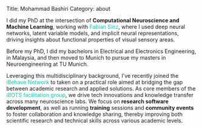 Title: Mohammad Bashiri
Category: about

I did my PhD at the intersection of **Computational Neuroscience and Machine Learning**, working with <a style="color: #00CBB0;text-decoration: none;" href="https://sinzlab.org/people/fabian_sinz.html">Fabian Sinz</a>, where I used deep neural networks, latent variable models, and implicit neural representations, driving insights about functional properties of visual sensory areas.

Before my PhD, I did my bachelors in Electrical and Electronics Engineering, in Malaysia, and then moved to Munich to pursue my masters in Neuroengineering at TU Munich.

Leveraging this multidisciplinary background, I've recently joined the <a style="color: #00CBB0;text-decoration: none;" href="https://ibehave.nrw/">iBehave Network</a> to taken on a practical role aimed at bridging the gap between academic research and applied solutions. 
As core members of the <a style="color: #00CBB0;text-decoration: none;" href="https://ibehave.nrw/ibots-platform/about-ibots/">iBOTS facilitation group</a>, we drive tech innovations and knowledge transfer across many neuroscience labs. We focus on **research software development**, as well as running **training** sessions and **community events** to foster collaboration and knowledge sharing, thereby improving both scientific research and technical skills across various academic levels.